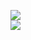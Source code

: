 [![](https://img.shields.io/badge/Made%20With-Github%20Spray-lightgrey.svg?style=for-the-badge&logo=github)](https://github.com/Annihil/github-spray#3274)  
[![](https://i.imgur.com/2DrTn0Z.gif)](https://github.com/Annihil/github-spray)